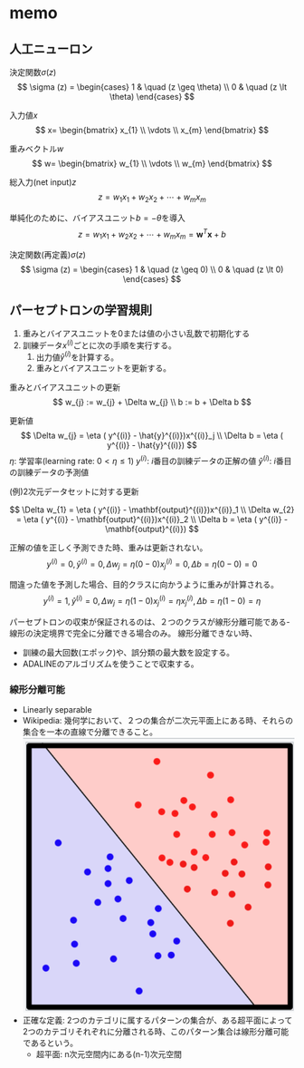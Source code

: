 # memo

## 人工ニューロン

決定関数$\sigma(z)$
$$
\sigma (z) =
  \begin{cases}
    1 & \quad (z \geq \theta) \\
    0 & \quad (z \lt \theta)
  \end{cases}
$$

入力値$x$
$$
x=
  \begin{bmatrix}
    x_{1} \\
    \vdots \\
    x_{m}
  \end{bmatrix}
$$

重みベクトル$w$
$$
w=
  \begin{bmatrix}
    w_{1} \\
    \vdots \\
    w_{m}
  \end{bmatrix}
$$

総入力(net input)$z$
$$
z = w_{1}x_{1}+w_{2}x_{2}+ \cdots + w_{m}x_{m}
$$


単純化のために、バイアスユニット$b = -\theta$を導入
$$
z = w_{1}x_{1}+w_{2}x_{2}+ \cdots + w_{m}x_{m} = \mathbf{w}^{T}\mathbf{x} + b
$$

決定関数(再定義)$\sigma(z)$
$$
\sigma (z) =
  \begin{cases}
    1 & \quad (z \geq 0) \\
    0 & \quad (z \lt 0)
  \end{cases}
$$


## パーセプトロンの学習規則

1. 重みとバイアスユニットを0または値の小さい乱数で初期化する
2. 訓練データ$x^{(i)}$ごとに次の手順を実行する。
   1. 出力値$\hat{y}^{(i)}$を計算する。
   2. 重みとバイアスユニットを更新する。

重みとバイアスユニットの更新
$$
w_{j} := w_{j} + \Delta w_{j} \\
b := b + \Delta b
$$

更新値
$$
\Delta w_{j} = \eta ( y^{(i)} - \hat{y}^{(i)})x^{(i)}_j \\
\Delta b = \eta ( y^{(i)} - \hat{y}^{(i)})
$$
$\eta$: 学習率(learning rate: $0 \lt \eta \leq 1$)
$y^{(i)}$: $i$番目の訓練データの正解の値
$\hat{y}^{(i)}$: $i$番目の訓練データの予測値

(例)2次元データセットに対する更新

$$
\Delta w_{1} = \eta ( y^{(i)} - \mathbf{output}^{(i)})x^{(i)}_1 \\
\Delta w_{2} = \eta ( y^{(i)} - \mathbf{output}^{(i)})x^{(i)}_2 \\
\Delta b = \eta ( y^{(i)} - \mathbf{output}^{(i)})
$$

正解の値を正しく予測できた時、重みは更新されない。
$$
y^{(i)} = 0,  \hat{y}^{(i)} = 0, \Delta w_{j} = \eta(0-0)x^{(i)}_j = 0,\Delta b = \eta ( 0 - 0) = 0
$$

間違った値を予測した場合、目的クラスに向かうように重みが計算される。
$$
y^{(i)} = 1,  \hat{y}^{(i)} = 0, \Delta w_{j} = \eta(1-0)x^{(i)}_j = \eta x^{(i)}_j,\Delta b = \eta ( 1 - 0) = \eta
$$

パーセプトロンの収束が保証されるのは、２つのクラスが線形分離可能である-線形の決定境界で完全に分離できる場合のみ。
線形分離できない時、
- 訓練の最大回数(エポック)や、誤分類の最大数を設定する。
- ADALINEのアルゴリズムを使うことで収束する。

### 線形分離可能

- Linearly separable
- Wikipedia: 幾何学において、２つの集合が二次元平面上にある時、それらの集合を一本の直線で分離できること。
![](images/2025-07-12-19-32-38.png)
- 正確な定義: 2つのカテゴリに属するパターンの集合が、ある超平面によって2つのカテゴリそれぞれに分離される時、このパターン集合は線形分離可能であるという。
  - 超平面: n次元空間内にある(n-1)次元空間
